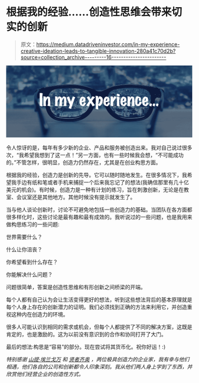 # 根据我的经验……创造性思维会带来切实的创新

> 原文：<https://medium.datadriveninvestor.com/in-my-experience-creative-ideation-leads-to-tangible-innovation-280a41c70d2b?source=collection_archive---------16----------------------->

![](img/d7731d16dc5db052ac51fb0348ab3485.png)

令人惊讶的是，每年有多少新的企业、产品和服务被创造出来。我对自己说过很多次，“我希望我想到了这一点！”另一方面，也有一些时候我会想，“不可能成功的。”不管怎样，很明显，创造力仍然存在，尤其是在创业构思方面。

根据我的经验，创造力是创新的先导。它可以随时随地发生。在很多情况下，我希望我手边有纸和笔或者手机来捕捉一个后来我忘记了的想法(我确信那里有几十亿美元的机会)。有时候，创造力是一种有计划的练习，旨在刺激创新，无论是在教室、会议室还是其他地方。其他时候没有提示就发生了。

当与他人谈论创新时，讨论不可避免地包括一些创造力的基础。当团队在各方面都很多样化时，这些讨论是最有趣和最有成效的。我听说过的一些问题，也是我用来做构思练习的一些问题:

世界需要什么？

什么让你沮丧？

你希望看到什么存在？

你能解决什么问题？

问题很简单，答案是创造性思维和有形创新之间桥梁的开端。

每个人都有自己认为会让生活变得更好的想法，听到这些想法背后的基本原理就是每个人身上存在的创新潜力的证明。我们必须找到正确的方法来利用它，并创造重视这种内在创造力的环境。

很多人可能认识到相同的需求或机会，但每个人都提供了不同的解决方案，这既是肯定的，也是激励的。这为以前没有意识到的合作和协同打开了大门。

最后的想法:构思是“容易”的部分。现在尝试将其货币化。祝你好运！:)

*特别感谢* [*山提·埃兰戈万*](https://www.linkedin.com/in/shanti-elangovan-0852355b/) *和* [*贤者齐奥*](https://www.linkedin.com/in/sagesalvo/) *，两位极具创造力的企业家，我有幸与他们相遇，他们各自的公司和创新都令人印象深刻。我从他们两人身上学到了东西，并欣赏他们经营企业的创造性方式。*